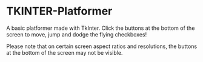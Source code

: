 # TKINTER-Platformer

A basic platformer made with TkInter. Click the buttons at the bottom of the screen to move, jump and dodge the flying checkboxes!

Please note that on certain screen aspect ratios and resolutions, the buttons at the bottom of the screen may not be visible.
